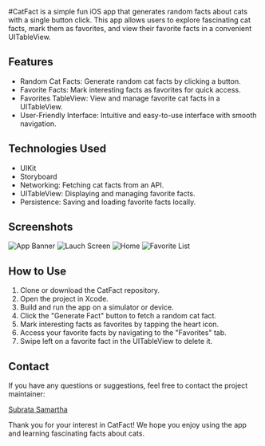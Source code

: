 #CatFact is a simple fun iOS app that generates random facts about cats with a single button click. This app allows users to explore fascinating cat facts, mark them as favorites, and view their favorite facts in a convenient UITableView. 

## Features

- Random Cat Facts: Generate random cat facts by clicking a button.
- Favorite Facts: Mark interesting facts as favorites for quick access.
- Favorites TableView: View and manage favorite cat facts in a UITableView.
- User-Friendly Interface: Intuitive and easy-to-use interface with smooth navigation.

## Technologies Used

- UIKit
- Storyboard
- Networking: Fetching cat facts from an API.
- UITableView: Displaying and managing favorite facts.
- Persistence: Saving and loading favorite facts locally.

## Screenshots

![App Banner](catfact/AppScreenshot/banner.png)
![Lauch Screen](catfact/AppScreenshot/lunchScreen.png)
![Home](catfact/AppScreenshot/home.png)
![Favorite List](catfact/AppScreenshot/favList.png)


## How to Use

1. Clone or download the CatFact repository.
2. Open the project in Xcode.
3. Build and run the app on a simulator or device.
4. Click the "Generate Fact" button to fetch a random cat fact.
5. Mark interesting facts as favorites by tapping the heart icon.
6. Access your favorite facts by navigating to the "Favorites" tab.
7. Swipe left on a favorite fact in the UITableView to delete it.


## Contact

If you have any questions or suggestions, feel free to contact the project maintainer:

[Subrata Samartha](mailto:subratasamartha@gmail.com)

Thank you for your interest in CatFact! We hope you enjoy using the app and learning fascinating facts about cats.
